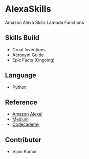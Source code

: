 
# AlexaSkills
Amazon Alexa Skills Lambda Functions

## Skills Build
- Great Inventions
- Acronym Guide
- Epic Facts (Ongoing)

## Language
- Python

## Reference
- [Amazon Alexa!](alexa.amazon.com)
- [Medium](www.medium.com)
- [Codecademy](www.codecademy.com)

## Contributer
- Vipin Kumar 


